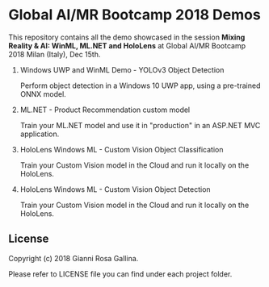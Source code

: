 # Global AI/MR Bootcamp 2018 Demos

This repository contains all the demo showcased in the session **Mixing Reality &amp; AI: WinML, ML.NET and HoloLens** at Global AI/MR Bootcamp 2018 Milan (Italy), Dec 15th.

1. Windows UWP and WinML Demo - YOLOv3 Object Detection

    Perform object detection in a Windows 10 UWP app, using a pre-trained ONNX model.

2. ML.NET - Product Recommendation custom model

    Train your ML.NET model and use it in "production" in an ASP.NET MVC application.

3. HoloLens Windows ML - Custom Vision Object Classification

    Train your Custom Vision model in the Cloud and run it locally on the HoloLens.

4. HoloLens Windows ML - Custom Vision Object Detection

    Train your Custom Vision model in the Cloud and run it locally on the HoloLens.

## License

Copyright (c) 2018 Gianni Rosa Gallina.

Please refer to LICENSE file you can find under each project folder.
